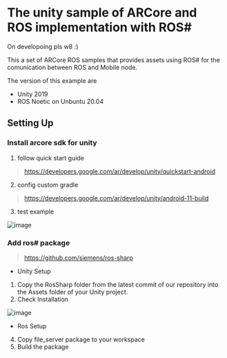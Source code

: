 # The unity sample of ARCore and ROS implementation with ROS#


On developoing pls w8 :)

This a set of ARCore ROS samples that provides assets using ROS#  for the comunication between ROS and Mobile node.

The version of this example are
- Unity 2019
- ROS Noetic on Unbuntu 20.04

## Setting Up
### Install arcore sdk for unity
1. follow quick start guide
> https://developers.google.com/ar/develop/unity/quickstart-android

2. config custom gradle
> https://developers.google.com/ar/develop/unity/android-11-build

3. test example

![image](https://user-images.githubusercontent.com/55285546/126052090-4671cc0a-0f7a-4c69-9861-010d1f6f8bbb.png)

### Add ros# package
> https://github.com/siemens/ros-sharp
- Unity Setup
1. Copy the RosSharp folder from the latest commit of our repository into the Assets folder of your Unity project.
2. Check Installation

![image](https://user-images.githubusercontent.com/55285546/126052377-b42d6bd5-4e7a-4aa8-9eb8-6a2bc849f7f1.png)

- Ros Setup
4. Copy file_server package to your workspace
5. Build the package

